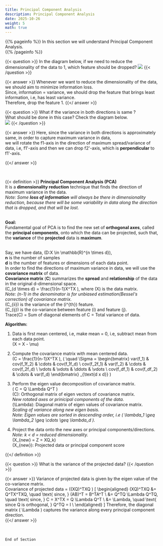 ```yaml
---
title: Principal Component Analysis
description: Principal Component Analysis
date: 2025-10-26
weight: 5
math: true
---
```


{{% pageinfo %}}
In this section we will understand Principal Component Analysis.<br>
{{% /pageinfo %}}

{{< question >}}
In the diagram below, if we need to reduce the dimensionality of the data to 1, which feature should be dropped?
![](https://robosathi.com/images/pca_example_1.png)
{{< /question >}}

{{< answer >}}
Whenever we want to reduce the dimensionality of the data, we should aim to minimize information loss. <br>
Since, information = variance, we should drop the feature that brings least information, i.e, has least variance. <br>
Therefore, drop the feature 1.
{{</ answer >}}
<br>

{{< question >}}
What if the variance in both directions is same ? <br>
What should be done in this case? Check the diagram below.<br>
![](https://robosathi.com/images/pca_example_2.png)
{{< /question >}}

{{< answer >}}
Here, since the variance in both directions is approximately same, in order to capture maximum variance in data, <br>
we will rotate the f1-axis in the direction of maximum spread/variance of data, i.e, f1'-axis and then we can 
drop f2'-axis, which is **perpendicular** to f1'-axis.

{{</ answer >}}


<br>

{{< definition >}}
**Principal Component Analysis (PCA)** <br>
It is a **dimensionality reduction** technique that finds the direction of maximum variance in the data. <br>
*Note: Some **loss of information** will always be there in dimensionality reduction, because there will be some variability
in data along the direction that is dropped, and that will be lost.* <br><br>

**Goal:** <br>
Fundamental goal of PCA is to find the new set of **orthogonal axes**, called the **principal components**, onto which
the data can be projected, such that, the **variance** of the **projected** data is **maximum**. <br><br>

Say, we have data, \(D:X \in \mathbb{R}^{n \times d}\), <br>
**n** is the number of samples <br>
**d** is the number of features or dimensions of each data point. <br>
In order to find the directions of maximum variance in data, we will use the **covariance matrix** of data.<br>
**Covariance matrix** (**C**) summarizes the **spread** and **relationship** of the data in the original d-dimensional space. <br>
\(C_{d \times d} = \frac{1}{n-1}X^TX \), where \(X\) is the data matrix. <br>
*Note: (n-1) in the denominator is for unbiased estimation(Bessel's correction) of covariance matrix.* <br>
\(C_{ii}\) is the variance of the \(i^{th}\) feature. <br>
\(C_{ij}\) is the co-variance between feature \(i\) and feature \(j\). <br>
Trace(C) = Sum of diagonal elements of C = Total variance of data. <br>

**Algorithm:** <br>
1. Data is first mean centered, i.e, make mean = 0, i.e, subtract mean from each data point. <br>
\(X = X - \mu\) <br>
2. Compute the covariance matrix with mean centered data. <br>
\(C = \frac{1}{n-1}X^TX \), 
\( \quad
\Sigma = 
\begin{bmatrix}
var(f_1) & cov(f_1f_2) & \cdots & cov(f_1f_d) \\
cov(f_2f_1) & var(f_2) & \cdots & cov(f_2f_d) \\
\vdots & \vdots & \ddots & \vdots \\
cov(f_df_1) & cov(f_df_2) & \cdots & var(f_d)
\end{bmatrix}
_{\text{d x d}}
\)
3. Perform the eigen value decomposition of covariance matrix. <br>
\( C = Q \Lambda Q^T \) <br>
\(C\): Orthogonal matrix of eigen vectors of covariance matrix. <br>
_New rotated axes or prinicipal components of the data._ <br>
\(\Lambda\): Diagonal matrix of eigen values of covariance matrix. <br>
_Scaling of variance along new eigen basis._ <br>
*Note: Eigen values are sorted in descending order, i.e \( \lambda_1 \geq \lambda_2 \geq \cdots \geq \lambda_d \).* <br>

4. Project the data onto the new axes or principal components/directions. <br>
*Note: k < d = reduced dimensionality.* <br>
\(X_{new} = Z = XQ_k\) <br>
\(X_{new}\): Projected data or principal component score <br>

{{</ definition >}}
<br>

{{< question >}}
What is the variance of the projected data?
{{< /question >}}

{{< answer >}}
Variance of projected data is given by the eigen value of the co-variance matrix. <br>
Covariance of projected data = \((XQ)^TXQ \)
\[ 
\begin{aligned}
(XQ)^TXQ &= Q^TX^TXQ, \quad \text{ since, } (AB)^T = B^TA^T \\
&= Q^TQ \Lambda Q^TQ, \quad \text{ since, } C = X^TX = Q \Lambda Q^T \\
&= \Lambda, \quad \text{ since Q is orthogonal, }  Q^TQ = I \\
\end{aligned}
\]
Therefore, the diagonal matrix \( \Lambda \) captures the variance along every principal component direction. <br>
{{</ answer >}}

<br><br>
```End of Section```